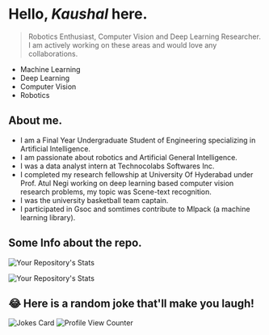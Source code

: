 # Hello, *Kaushal* here.
>Robotics Enthusiast, Computer Vision and Deep Learning Researcher.
I am actively working on these areas and would love any collaborations.
- Machine Learning
- Deep Learning
- Computer Vision
- Robotics

## About me.
- I am a Final Year Undergraduate Student of Engineering specializing in Artificial Intelligence.
- I am passionate about robotics and Artificial General Intelligence.
- I was a data analyst intern at Technocolabs Softwares Inc.
- I completed my research fellowship at University Of Hyderabad under Prof. Atul Negi working on deep learning based computer vision research problems, my topic was Scene-text recognition. 
- I was the university basketball team captain.
- I participated in Gsoc and somtimes contribute to Mlpack (a machine learning library).

## Some Info about the repo.

![Your Repository's Stats](https://github-readme-stats.vercel.app/api?username=kaushal07wick&show_icons=true)

![Your Repository's Stats](https://github-readme-stats.vercel.app/api/top-langs/?username=kaushal07wick&theme=blue-green)


## 😂 Here is a random joke that'll make you laugh!
![Jokes Card](https://readme-jokes.vercel.app/api)
![Profile View Counter](https://komarev.com/ghpvc/?username=kaushal07wick)
